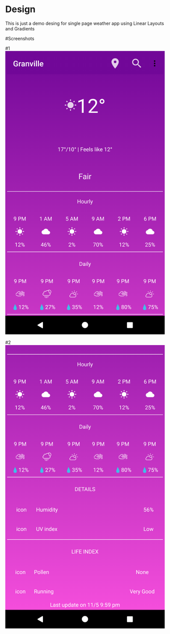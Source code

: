 # Design
This is just a demo desing for single page weather app using Linear Layouts and Gradients

#Screenshots

#1
![alt text](https://github.com/thecoderslab/Design/blob/master/Screenshot_1526045515.png)

#2
![alt text](https://github.com/thecoderslab/Design/blob/master/Screenshot_1526045534.png)

